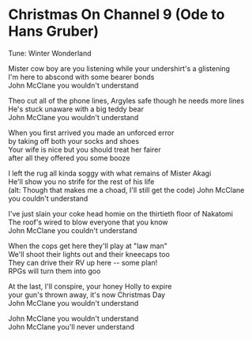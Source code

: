 # Christmas On Channel 9 (Ode to Hans Gruber)

Tune: Winter Wonderland

Mister cow boy are you listening while your undershirt's a glistening  
I'm here to abscond with some bearer bonds  
John McClane you wouldn't understand  

Theo cut all of the phone lines, Argyles safe though he needs more lines  
He's stuck unaware with a big teddy bear  
John McClane you wouldn't understand  

When you first arrived you made an unforced error  
by taking off both your socks and shoes  
Your wife is nice but you should treat her fairer  
after all they offered you some booze  

I left the rug all kinda soggy with what remains of Mister Akagi  
He'll show you no strife for the rest of his life   
(alt: Though that makes me a choad, I'll still get the code)
John McClane you couldn't understand  

I've just slain your coke head homie on the thirtieth floor of Nakatomi  
The roof's wired to blow everyone that you know  
John McClane you couldn't understand  

When the cops get here they'll play at "law man"  
We'll shoot their lights out and their kneecaps too  
They can drive their RV up here -- some plan!  
RPGs will turn them into goo  

At the last, I'll conspire, your honey Holly to expire  
your gun's thrown away, it's now Christmas Day  
John McClane you wouldn't understand  

John McClane you wouldn't understand  
John McClane you'll never understand  


